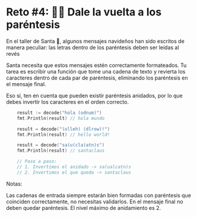 # Reto #4: 😵‍💫 Dale la vuelta a los paréntesis

En el taller de Santa 🎅, algunos mensajes navideños han sido escritos de manera peculiar: las letras dentro de los paréntesis deben ser leídas al revés

Santa necesita que estos mensajes estén correctamente formateados. Tu tarea es escribir una función que tome una cadena de texto y revierta los caracteres dentro de cada par de paréntesis, eliminando los paréntesis en el mensaje final.

Eso sí, ten en cuenta que pueden existir paréntesis anidados, por lo que debes invertir los caracteres en el orden correcto.

```go
	result := decode("hola (odnum)")
	fmt.Println(result) // hola mundo

	result = decode("(olleh) (dlrow)!")
	fmt.Println(result) // hello world!

	result = decode("sa(u(cla)atn)s")
	fmt.Println(result) // santaclaus

	// Paso a paso:
	// 1. Invertimos el anidado -> sa(ualcatn)s
	// 2. Invertimos el que queda -> santaclaus
```
Notas:

Las cadenas de entrada siempre estarán bien formadas con paréntesis que coinciden correctamente, no necesitas validarlos.
En el mensaje final no deben quedar paréntesis.
El nivel máximo de anidamiento es 2.